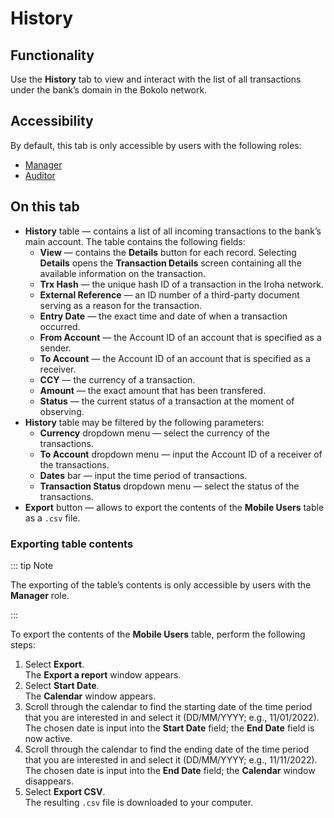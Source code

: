 # History

## Functionality

Use the **History** tab to view and interact with the list of all transactions under the bank’s domain in the Bokolo network.

## Accessibility

By default, this tab is only accessible by users with the following roles:
- [Manager](../roles.md#manager)
- [Auditor](../roles.md#auditor)

## On this tab

- **History** table — contains a list of all incoming transactions to the bank’s main account. The table contains the following fields:
  - **View** — contains the **Details** button for each record. Selecting **Details** opens the **Transaction Details** screen containing all the available information on the transaction.
  - **Trx Hash** — the unique hash ID of a transaction in the Iroha network.
  - **External Reference** — an ID number of a third-party document serving as a reason for the transaction.
  - **Entry Date** — the exact time and date of when a transaction occurred.
  - **From Account** — the Account ID of an account that is specified as a sender.
  - **To Account** — the Account ID of an account that is specified as a receiver.
  - **CCY** — the currency of a transaction.
  - **Amount** — the exact amount that has been transfered.
  - **Status** — the current status of a transaction at the moment of observing.
- **History** table may be filtered by the following parameters:
  - **Currency** dropdown menu — select the currency of the transactions.
  - **To Account** dropdown menu — input the Account ID of a receiver of the transactions.
  - **Dates** bar — input the time period of transactions.
  - **Transaction Status** dropdown menu — select the status of the transactions.
- **Export** button — allows to export the contents of the **Mobile Users** table as a `.csv` file.

### Exporting table contents

::: tip Note

The exporting of the table’s contents is only accessible by users with the **Manager** role.

:::

To export the contents of the **Mobile Users** table, perform the following steps:
1. Select **Export**.\
   The **Export a report** window appears.
2. Select **Start Date**.\
   The **Calendar** window appears.
3. Scroll through the calendar to find the starting date of the time period that you are interested in and select it (DD/MM/YYYY; e.g., 11/01/2022).\
   The chosen date is input into the **Start Date** field; the **End Date** field is now active.
4. Scroll through the calendar to find the ending date of the time period that you are interested in and select it (DD/MM/YYYY; e.g., 11/11/2022).\
   The chosen date is input into the **End Date** field; the **Calendar** window disappears.
5. Select **Export CSV**.\
   The resulting `.csv` file is downloaded to your computer.
